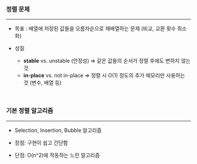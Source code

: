 ### 정렬 문제

---

- 목표 : 배열에 저장된 값들을 오름차순으로 재배열하는 문제 (비교, 교환 횟수 최소화)

- 성질
  - **stable** vs. unstable (안정성) ⇒ 같은 값들의 순서가 정렬 후에도 변하지 않는 것
  - **in-place** vs. not in-place ⇒ 정렬 시 O(1) 정도의 추가 메모리만 사용하는 것 (변수, 배열 등)

<br/>

### 기본 정렬 알고리즘

---

- Selection, Insertion, Bubble 알고리즘

- 장점: 구현이 쉽고 간단함

- 단점: O(n^2)에 작동하는 느린 알고리즘
